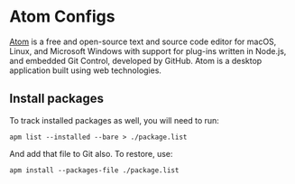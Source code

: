 # Atom Configs

[Atom](https://github.com/atom) is a free and open-source text and source code editor for macOS, Linux, and Microsoft Windows with support for plug-ins written in Node.js, and embedded Git Control, developed by GitHub. Atom is a desktop application built using web technologies.

## Install packages

To track installed packages as well, you will need to run:

```
apm list --installed --bare > ./package.list
```

And add that file to Git also. To restore, use:

```
apm install --packages-file ./package.list
```
